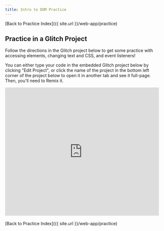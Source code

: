 ```yaml
---
title: Intro to DOM Practice
---
```


[Back to Practice Index]({{ site.url }}/web-app/practice)

## Practice in a Glitch Project

Follow the directions in the Glitch project below to get some practice with accessing elements, changing text and CSS, and event listeners!

You can either type your code in the embedded Glitch project below by clicking "Edit Project", or click the name of the project in the bottom left corner of the project below to open it in another tab and see it full-page. Then, you'll need to Remix it.

<div class="glitch-embed-wrap" style="height: 420px; width: 100%;">
  <iframe
    src="https://glitch.com/embed/#!/embed/intro-to-dom-practice?path=script.js&previewSize=0&attributionHidden=true"
    title="intro-to-dom-practice on Glitch"
    style="height: 100%; width: 100%; border: 0;">
  </iframe>
</div>

<br>
[Back to Practice Index]({{ site.url }}/web-app/practice)
